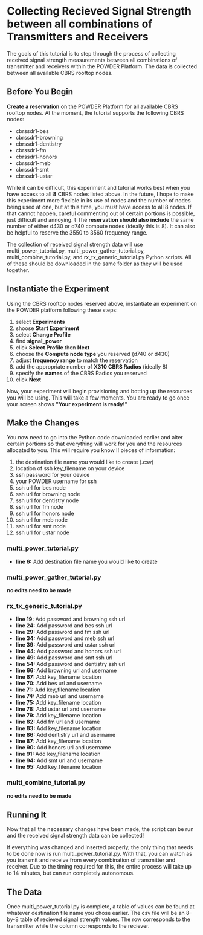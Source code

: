 # Collecting Recieved Signal Strength between all combinations of Transmitters and Receivers #

The goals of this tutorial is to step through the process of collecting received signal
strength measurements between all combinations of transmitter and receivers within the
POWDER Platform. The data is collected between all available CBRS rooftop nodes. 

## Before You Begin ##
**Create a reservation** on the POWDER Platform for all available CBRS rooftop nodes. At
the moment, the tutorial supports the following CBRS nodes:
 * cbrssdr1-bes
 * cbrssdr1-browning
 * cbrssdr1-dentistry
 * cbrssdr1-fm
 * cbrssdr1-honors
 * cbrssdr1-meb
 * cbrssdr1-smt
 * cbrssdr1-ustar
 
While it can be difficult, this experiment and tutorial works best when you have access
to all **8** CBRS nodes listed above. In the future, I hope to make this experiment more 
flexible in its use of nodes and the number of nodes being used at one, but at this time, you
must have access to all 8 nodes. If that cannot happen, careful commenting out of certain
portions is possible, just difficult and annoying. t
The **reservation should also include** the same number of either d430 or d740 compute nodes 
(ideally this is 8). It can also be helpful to reserve the 3550 to 3560 frequency range. 

The collection of received signal strength data will use multi_power_tutorial.py,
multi_power_gather_tutorial.py, multi_combine_tutorial.py, and rx_tx_generic_tutorial.py Python
scripts. All of these should be downloaded in the same folder as they will be used together.

## Instantiate the Experiment ##

Using the CBRS rooftop nodes reserved above, instantiate an experiment on the POWDER platform
following these steps:

1. select **Experiments**
2. shoose **Start Experiment**
3. select **Change Profile**
4. find **signal_power**
5. click **Select Profile** then **Next**
6. choose the **Compute node type** you reserved (d740 or d430)
7. adjust **frequency range** to match the reservation
8. add the appropriate number of **X310 CBRS Radios** (ideally 8)
9. specify the **names** of the CBRS Radios you reserved
10. click **Next**

Now, your experiment will begin provisioning and botting up the resources you will be using.
This will take a few moments. You are ready to go once your screen shows **"Your experiment
is ready!"**

## Make the Changes ##

You now need to go into the Python code downloaded earlier and alter certain portions so that
everything will work for you and the resources allocated to you. This will require you know !! 
pieces of information:
1. the destination file name you would like to create (.csv)
2. location of ssh key_filename on your device
2. ssh password for your device
3. your POWDER username for ssh
4. ssh url for bes node
5. ssh url for browning node
6. ssh url for dentistry node
7. ssh url for fm node
8. ssh url for honors node
9. ssh url for meb node
10. ssh url for smt node
11. ssh url for ustar node



### multi_power_tutorial.py ###

 * **line 6:** Add destination file name you would like to create
  
### multi_power_gather_tutorial.py ###

  **no edits need to be made**
  
### rx_tx_generic_tutorial.py ###

  * **line 19:** Add password and browning ssh url
  * **line 24:** Add password and bes ssh url
  *  **line 29:** Add password and fm ssh url
  *  **line 34:** Add password and meb ssh url
  *  **line 39:** Add password and ustar ssh url  
  *  **line 44:** Add password and honors ssh url
  * **line 49:** Add password and smt ssh url
  * **line 54:** Add password and dentistry ssh url
  * **line 66:** Add browning url and username
  * **line 67:** Add key_filename location
  * **line 70:** Add bes url and username
  * **line 71:** Add key_filename location
  * **line 74:** Add meb url and username
  * **line 75:** Add key_filename location
  * **line 78:** Add ustar url and username
  * **line 79:** Add key_filename location
  * **line 82:** Add fm url and username
  * **line 83:** Add key_filename location
  * **line 86:** Add dentistry url and username
  * **line 87:** Add key_filename location
  * **line 90:** Add honors url and username
  * **line 91:** Add key_filename location
  * **line 94:** Add smt url and username
  * **line 95:** Add key_filename location
  
  ### multi_combine_tutorial.py ###
  
  **no edits need to be made**
  
  
## Running It ##
Now that all the necessary changes have been made, the script can be run and the received
signal strength data can be collected!

If everything was changed and inserted properly, the only thing that needs to be done now is 
run multi_power_tutorial.py. With that, you can watch as you transmit and receive from every
combination of transmitter and receiver. Due to the timing required for this, the entire 
process will take up to 14 minutes, but can run completely autonomous. 

## The Data ##
Once multi_power_tutorial.py is complete, a table of values can be found at whatever
destination file name you chose earlier. The csv file will be an 8-by-8 table of 
recieved signal strength values. The row corresponds to the transmitter while the
column corresponds to the reciever. 

